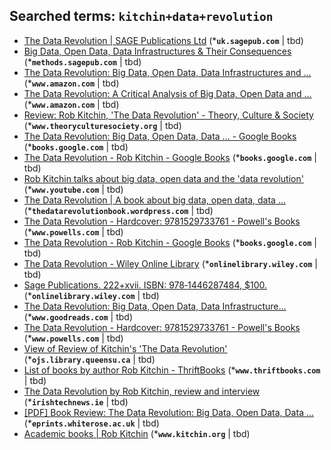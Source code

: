 ## Searched terms: `kitchin+data+revolution`
- [The Data Revolution | SAGE Publications Ltd](https://uk.sagepub.com/en-gb/eur/the-data-revolution/book242780) (***`uk.sagepub.com`** | tbd)
- [Big Data, Open Data, Data Infrastructures & Their Consequences](https://methods.sagepub.com/book/the-data-revolution) (***`methods.sagepub.com`** | tbd)
- [The Data Revolution: Big Data, Open Data, Data Infrastructures and ...](https://www.amazon.com/Data-Revolution-Rob-Kitchin/dp/1446287483) (***`www.amazon.com`** | tbd)
- [The Data Revolution: A Critical Analysis of Big Data, Open Data and ...](https://www.amazon.com/Data-Revolution-Critical-Analysis-Infrastructures/dp/1529733758) (***`www.amazon.com`** | tbd)
- [Review: Rob Kitchin, 'The Data Revolution' - Theory, Culture & Society](https://www.theoryculturesociety.org/blog/review-rob-kitchin-the-data-revolution) (***`www.theoryculturesociety.org`** | tbd)
- [The Data Revolution: Big Data, Open Data, Data ... - Google Books](https://books.google.com/books/about/The_Data_Revolution.html%3Fid%3DGfOICwAAQBAJ) (***`books.google.com`** | tbd)
- [The Data Revolution - Rob Kitchin - Google Books](https://books.google.com/books/about/The_Data_Revolution.html%3Fid%3DhqdqrgEACAAJ) (***`books.google.com`** | tbd)
- [Rob Kitchin talks about big data, open data and the 'data revolution'](https://www.youtube.com/watch%3Fv%3DQpDfLoUHqE4) (***`www.youtube.com`** | tbd)
- [The Data Revolution | A book about big data, open data, data ...](https://thedatarevolutionbook.wordpress.com/) (***`thedatarevolutionbook.wordpress.com`** | tbd)
- [The Data Revolution - Hardcover: 9781529733761 - Powell's Books](https://www.powells.com/book/the-data-revolution-9781529733761) (***`www.powells.com`** | tbd)
- [The Data Revolution - Rob Kitchin - Google Books](https://books.google.com/books/about/The_Data_Revolution.html%3Fid%3DhqdqrgEACAAJ) (***`books.google.com`** | tbd)
- [The Data Revolution - Wiley Online Library](https://onlinelibrary.wiley.com/doi/abs/10.1111/1745-5871.12109) (***`onlinelibrary.wiley.com`** | tbd)
- [Sage Publications. 222+xvii. ISBN: 978‐1446287484, $100.](https://onlinelibrary.wiley.com/doi/abs/10.1111/jors.12293) (***`onlinelibrary.wiley.com`** | tbd)
- [The Data Revolution: Big Data, Open Data, Data Infrastructure...](https://www.goodreads.com/en/book/show/20974705) (***`www.goodreads.com`** | tbd)
- [The Data Revolution - Hardcover: 9781529733761 - Powell's Books](https://www.powells.com/book/the-data-revolution-9781529733761) (***`www.powells.com`** | tbd)
- [View of Review of Kitchin's 'The Data Revolution'](https://ojs.library.queensu.ca/index.php/surveillance-and-society/article/view/Kitchin/kitchinr) (***`ojs.library.queensu.ca`** | tbd)
- [List of books by author Rob Kitchin - ThriftBooks](https://www.thriftbooks.com/a/rob-kitchin/435500/) (***`www.thriftbooks.com`** | tbd)
- [The Data Revolution by Rob Kitchin, review and interview](https://irishtechnews.ie/the-data-revolution-by-rob-kitchin-review-and-interview/) (***`irishtechnews.ie`** | tbd)
- [[PDF] Book Review: The Data Revolution: Big Data, Open Data, Data ...](https://eprints.whiterose.ac.uk/113295/1/data-revolution-review-rl.pdf) (***`eprints.whiterose.ac.uk`** | tbd)
- [Academic books | Rob Kitchin](https://www.kitchin.org/%3Fpage_id%3D2) (***`www.kitchin.org`** | tbd)

